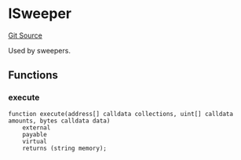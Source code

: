 # ISweeper
[Git Source](https://github.com/FloorDAO/floor-v2/blob/fd4de86a192de96d73fe2e56a84ec542b57b1c69/src/interfaces/actions/Sweeper.sol)

Used by sweepers.


## Functions
### execute


```solidity
function execute(address[] calldata collections, uint[] calldata amounts, bytes calldata data)
    external
    payable
    virtual
    returns (string memory);
```

